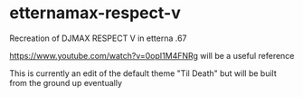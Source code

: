 # etternamax-respect-v
Recreation of DJMAX RESPECT V in etterna .67

https://www.youtube.com/watch?v=0opI1M4FNRg will be a useful reference

This is currently an edit of the default theme "Til Death" but will be built from the ground up eventually
